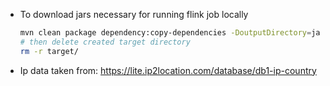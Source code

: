 * To download jars necessary for running flink job locally
    ```bash
    mvn clean package dependency:copy-dependencies -DoutputDirectory=jars/
    # then delete created target directory
    rm -r target/
    ```
* Ip data taken from: https://lite.ip2location.com/database/db1-ip-country
